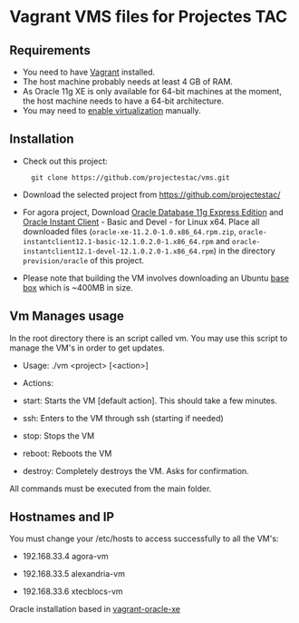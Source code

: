 # Vagrant VMS files for Projectes TAC

## Requirements

* You need to have [Vagrant] installed.
* The host machine probably needs at least 4 GB of RAM.
* As Oracle 11g XE is only available for 64-bit machines at the moment, the host machine needs to
  have a 64-bit architecture.
* You may need to [enable virtualization] manually.

## Installation

* Check out this project:

        git clone https://github.com/projectestac/vms.git

* Download the selected project from  https://github.com/projectestac/

* For agora project, Download [Oracle Database 11g Express Edition] and [Oracle Instant Client] - Basic and Devel - for Linux x64.
  Place all downloaded files (`oracle-xe-11.2.0-1.0.x86_64.rpm.zip`, `oracle-instantclient12.1-basic-12.1.0.2.0-1.x86_64.rpm` and `oracle-instantclient12.1-devel-12.1.0.2.0-1.x86_64.rpm`)
  in the directory `provision/oracle` of this project.

* Please note that building the VM involves downloading an Ubuntu
  [base box](http://docs.vagrantup.com/v2/boxes.html) which is ~400MB in size.

## Vm Manages usage

In the root directory there is an script called vm. You may use this script to manage the VM's in order to get updates.
 * Usage: ./vm \<project\> [\<action\>]

 * Actions:

 * start: Starts the VM [default action]. This should take a few minutes.

 * ssh: Enters to the VM through ssh (starting if needed)

 * stop: Stops the VM

 * reboot: Reboots the VM

 * destroy: Completely destroys the VM. Asks for confirmation.

All commands must be executed from the main folder.

## Hostnames and IP

You must change your /etc/hosts to access successfully to all the VM's:

 * 192.168.33.4 agora-vm

 * 192.168.33.5 alexandria-vm

 * 192.168.33.6 xtecblocs-vm


Oracle installation based in [vagrant-oracle-xe]

[Vagrant]: http://www.vagrantup.com/

[Oracle Database 11g Express Edition]: http://www.oracle.com/technetwork/database/database-technologies/express-edition/downloads/index.html

[Oracle Instant Client]: http://www.oracle.com/technetwork/topics/linuxx86-64soft-092277.html

[Oracle Database 11g EE Documentation]: http://docs.oracle.com/cd/E17781_01/index.htm

[vagrant-oracle-xe]: https://github.com/codescape/vagrant-oracle-xe

[vbguest]: https://github.com/dotless-de/vagrant-vbguest

[enable virtualization]: http://www.sysprobs.com/disable-enable-virtualization-technology-bios

